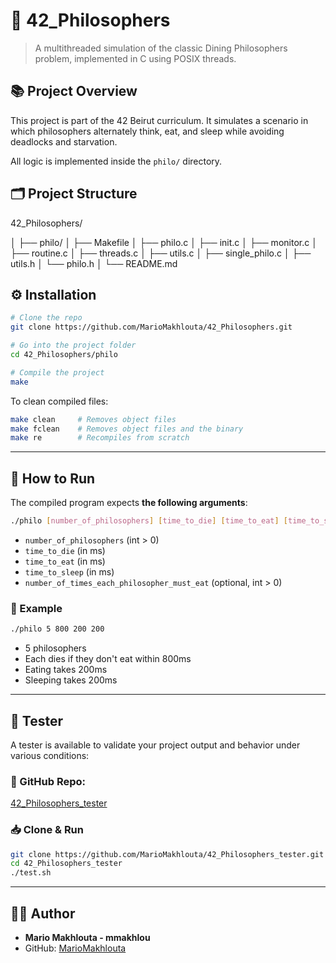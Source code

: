 # 🧠 42_Philosophers

> A multithreaded simulation of the classic Dining Philosophers problem, implemented in C using POSIX threads.

## 📚 Project Overview

This project is part of the 42 Beirut curriculum. It simulates a scenario in which philosophers alternately think, eat, and sleep while avoiding deadlocks and starvation.

All logic is implemented inside the `philo/` directory.

## 🗂 Project Structure


42\_Philosophers/ 

│
├── philo/
│   ├── Makefile
│   ├── philo.c
│   ├── init.c
│   ├── monitor.c
│   ├── routine.c
│   ├── threads.c
│   ├── utils.c
│   ├── single\_philo.c
│   ├── utils.h
│   └── philo.h
│
└── README.md



## ⚙️ Installation

```bash
# Clone the repo
git clone https://github.com/MarioMakhlouta/42_Philosophers.git

# Go into the project folder
cd 42_Philosophers/philo

# Compile the project
make
````

To clean compiled files:

```bash
make clean     # Removes object files
make fclean    # Removes object files and the binary
make re        # Recompiles from scratch
```

---

## 🚀 How to Run

The compiled program expects **the following arguments**:

```bash
./philo [number_of_philosophers] [time_to_die] [time_to_eat] [time_to_sleep] [optional: number_of_times_each_philosopher_must_eat]
```

* `number_of_philosophers` (int > 0)
* `time_to_die` (in ms)
* `time_to_eat` (in ms)
* `time_to_sleep` (in ms)
* `number_of_times_each_philosopher_must_eat` (optional, int > 0)

### 🧪 Example

```bash
./philo 5 800 200 200
```

* 5 philosophers
* Each dies if they don't eat within 800ms
* Eating takes 200ms
* Sleeping takes 200ms

---

## 🧪 Tester

A tester is available to validate your project output and behavior under various conditions:

### 🔗 GitHub Repo:

[42\_Philosophers\_tester](https://github.com/MarioMakhlouta/42_Philosophers_tester)

### 📥 Clone & Run

```bash
git clone https://github.com/MarioMakhlouta/42_Philosophers_tester.git
cd 42_Philosophers_tester
./test.sh
```

---

## 👨‍💻 Author

* **Mario Makhlouta - mmakhlou**
* GitHub: [MarioMakhlouta](https://github.com/MarioMakhlouta)

